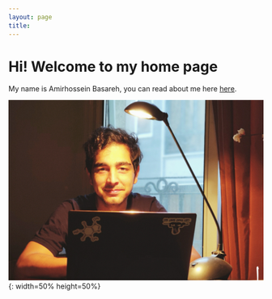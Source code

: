 ```yaml
---
layout: page
title:
---
```

Hi! Welcome to my home page
=============


My name is Amirhossein Basareh, you can read about me here [here](http://magronox.github.io/about).

![picture of me](https://github.com/Magronox/Magronox.github.io/blob/master/images/A259.png?raw=true){: width=50% height=50%}
